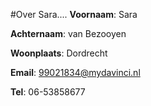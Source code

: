 #Over Sara....
**Voornaam**: Sara 

**Achternaam**: van Bezooyen

**Woonplaats**: Dordrecht

**Email**: [99021834@mydavinci.nl](99021834@mydavinci.nl)

**Tel**: 06-53858677
